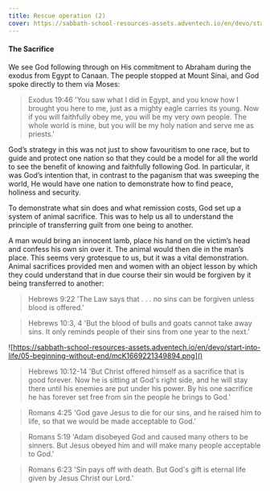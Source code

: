 ```yaml
---
title: Rescue operation (2)
cover: https://sabbath-school-resources-assets.adventech.io/en/devo/start-into-life/05-beginning-without-end/bxm1669221240889.png
---
```


#### The Sacrifice

We see God following through on His commitment to Abraham during the exodus from Egypt to Canaan. The people stopped at Mount Sinai, and God spoke directly to them via Moses:

> <callout>Exodus 19:4­6</callout>
> 'You saw what I did in Egypt, and you know how I brought you here to me, just as a mighty eagle carries its young. Now if you will faithfully obey me, you will be my very own people. The whole world is mine, but you will be my holy nation and serve me as priests.'

God’s strategy in this was not just to show favouritism to one race, but to guide and protect one nation so that they could be a model for all the world to see the benefit of knowing and faithfully following God. In particular, it was God’s intention that, in contrast to the paganism that was sweeping the world, He would have one nation to demonstrate how to find peace, holiness and security.

To demonstrate what sin does and what remission costs, God set up a system of animal sacrifice. This was to help us all to understand the principle of transferring guilt from one being to another. 

A man would bring an innocent lamb, place his hand on the victim’s head and confess his own sin over it. The animal would then die in the man’s place. This seems very grotesque to us, but it was a vital demonstration. Animal sacrifices provided men and women with an object lesson by which they could understand that in due course their sin would be forgiven by it being transferred to another:

> <callout>Hebrews 9:22</callout>
> 'The Law says that . . . no sins can be forgiven unless blood is offered.'

> <callout>Hebrews 10:3, 4</callout>
> 'But the blood of bulls and goats cannot take away sins. It only reminds people of their sins from one year to the next.'

![https://sabbath-school-resources-assets.adventech.io/en/devo/start-into-life/05-beginning-without-end/mcK1669221349894.png]()

> <callout>Hebrews 10:12-14</callout>
> 'But Christ offered himself as a sacrifice that is good forever. Now he is sitting at God's right side, and he will stay there until his enemies are put under his power. By his one sacrifice he has forever set free from sin the people he brings to God.'

> <callout>Romans 4:25</callout>
> 'God gave Jesus to die for our sins, and he raised him to life, so that we would be made acceptable to God.'

> <callout>Romans 5:19</callout>
> 'Adam disobeyed God and caused many others to be sinners. But Jesus obeyed him and will make many people acceptable to God.'

> <callout>Romans 6:23</callout>
> 'Sin pays off with death. But God's gift is eternal life given by Jesus Christ our Lord.'